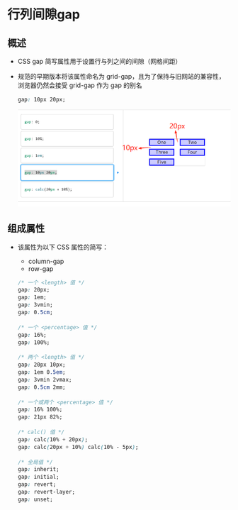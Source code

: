 # 行列间隙gap

## 概述

+ CSS gap 简写属性用于设置行与列之间的间隙（网格间距）

+ 规范的早期版本将该属性命名为 grid-gap，且为了保持与旧网站的兼容性，浏览器仍然会接受 grid-gap 作为 gap 的别名

  ```css
  gap: 10px 20px;
  ```

  ![alt text](images/gap.png)

## 组成属性

+ 该属性为以下 CSS 属性的简写：

  + column-gap
  + row-gap

  ```css
  /* 一个 <length> 值 */
  gap: 20px;
  gap: 1em;
  gap: 3vmin;
  gap: 0.5cm;

  /* 一个 <percentage> 值 */
  gap: 16%;
  gap: 100%;

  /* 两个 <length> 值 */
  gap: 20px 10px;
  gap: 1em 0.5em;
  gap: 3vmin 2vmax;
  gap: 0.5cm 2mm;

  /* 一个或两个 <percentage> 值 */
  gap: 16% 100%;
  gap: 21px 82%;

  /* calc() 值 */
  gap: calc(10% + 20px);
  gap: calc(20px + 10%) calc(10% - 5px);

  /* 全局值 */
  gap: inherit;
  gap: initial;
  gap: revert;
  gap: revert-layer;
  gap: unset;
  ```

